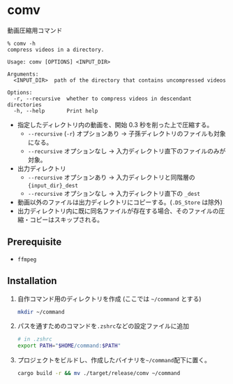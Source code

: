 # comv

動画圧縮用コマンド

```
% comv -h
compress videos in a directory.

Usage: comv [OPTIONS] <INPUT_DIR>

Arguments:
  <INPUT_DIR>  path of the directory that contains uncompressed videos

Options:
  -r, --recursive  whether to compress videos in descendant directories
  -h, --help       Print help
```

- 指定したディレクトリ内の動画を、開始 0.3 秒を削った上で圧縮する。
  - `--recursive` (`-r`) オプションあり → 子孫ディレクトリのファイルも対象になる。
  - `--recursive` オプションなし → 入力ディレクトリ直下のファイルのみが対象。
- 出力ディレクトリ
  - `--recursive` オプションあり → 入力ディレクトリと同階層の `{input_dir}_dest`
  - `--recursive` オプションなし → 入力ディレクトリ直下の `_dest`
- 動画以外のファイルは出力ディレクトリにコピーする。(`.DS_Store` は除外)
- 出力ディレクトリ内に既に同名ファイルが存在する場合、そのファイルの圧縮・コピーはスキップされる。

## Prerequisite

- `ffmpeg`

## Installation

1. 自作コマンド用のディレクトリを作成 (ここでは `~/command` とする)
   ```sh
   mkdir ~/command
   ```
1. パスを通すためのコマンドを`.zshrc`などの設定ファイルに追加
   ```sh
   # in .zshrc
   export PATH="$HOME/command:$PATH"
   ```
1. プロジェクトをビルドし、作成したバイナリを`~/command`配下に置く。
   ```sh
   cargo build -r && mv ./target/release/comv ~/command
   ```
